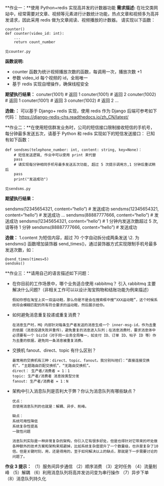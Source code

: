 **作业一：**使用 Python+redis 实现高并发的计数器功能
**需求描述:**
在社交类网站中，经常需要对文章、视频等元素进行计数统计功能，热点文章和视频多为高并发请求，因此采用 redis 做为文章阅读、视频播放的计数器。
请实现以下函数：

```
counter()
def counter(video_id: int):
    ...
    return count_number
    
见counter.py
```

**函数说明:**

- counter 函数为统计视频播放次数的函数，每调用一次，播放次数 +1
- 参数 video_id 每个视频的 id，全局唯一
- 基于 redis 实现自增操作，确保线程安全

**期望执行结果：**
conuter(1001) # 返回 1
conuter(1001) # 返回 2
conuter(1002) # 返回 1
conuter(1001) # 返回 3
conuter(1002) # 返回 2
…

**选做:：**
可以基于 Django+ redis 实现，使用 redis 作为 Django 后端可参考如下代码：
https://django-redis-chs.readthedocs.io/zh_CN/latest/

**作业二：**在使用短信群发业务时，公司的短信接口限制接收短信的手机号，每分钟最多发送五次，请基于 Python 和 redis 实现如下的短信发送接口：
已知有如下函数：

```
def sendsms(telephone_number: int, content: string, key=None)：
    # 短信发送逻辑, 作业中可以使用 print 来代替
    pass
    # 请实现每分钟相同手机号最多发送五次功能, 超过 5 次提示调用方,1 分钟后重试稍后
    pass
    print("发送成功")
    
见sendsms.py
```

**期望执行结果：**

sendsms(12345654321, content=“hello”) # 发送成功
sendsms(12345654321, content=“hello”) # 发送成功
…
sendsms(88887777666, content=“hello”) # 发送成功
sendsms(12345654321, content=“hello”) # 1 分钟内发送次数超过 5 次, 请等待 1 分钟
sendsms(88887777666, content=“hello”) # 发送成功

**选做：**
1.content 为短信内容，超过 70 个字自动拆分成两条发送
\2. 为 sendsms() 函数增加装饰器 send_times()，通过装饰器方式实现限制手机号最多发送次数，如：

```
@send_times(times=5)
sendsms()
```

**作业三：**请用自己的语言描述如下问题：

- 在你目前的工作场景中，哪个业务适合使用 rabbitmq？ 引入 rabbitmq 主要解决什么问题?（非相关工作可以以设计淘宝购物和结账功能为例来描述）

  ~~~
  假如你想在淘宝上买一双运动鞋，那么你是不是会在搜索框中搜“XXX运动鞋”，这个时候系统将会模糊匹配的所有符合要求的运动鞋，然后展示给你。
  ~~~

  

- 如何避免消息重复投递或重复消费？

  ```
  在消息生产时，MQ 内部针对每条生产者发送的消息生成一个 inner-msg-id，作为去重的依据（消息投递失败并重传），避免重复的消息进入队列；在消息消费时，要求消息体中必须要有一个 bizId（对于同一业务全局唯一，如支付 ID、订单 ID、帖子 ID 等）作为去重的依据，避免同一条消息被重复消费。
  ```

  

- 交换机 fanout、direct、topic 有什么区别？

  ~~~
  最常用的交换机有三种：direct、topic、fanout。我分别叫他们：“直接连接交换机”，“主题路由匹配交换机”，“无路由交换机”。
  direct： 生产者/消费者 = 1：1 
  topic: 生产者/消费者 消息按类型分发
  fanout: 生产者/消费者 = 1：N 
  ~~~

  

- 架构中引入消息队列是否利大于弊？你认为消息队列有哪些缺点？

  ~~~
  优点：
  目使用消息队列的也就是：解耦、异步、削峰。
  
  缺点：
  系统可用性降低
  系统复杂性提高
  一致性问题
  
  消息队列实际是一种非常复杂的架构，你引入它有很多好处，但是也得针对它带来的坏处做各种额外的技术方案和架构来规避掉，比如系统复杂度提升了一个数量级，也许是复杂了10倍。但是关键时刻，用，还是得用的，至于如何解决以上的缺点，那就是下一步需要讨论的问题了。
  ~~~

  

**作业 3 提示：**
（1）服务间异步通信
（2）顺序消费
（3）定时任务
（4）流量削峰
（5）解耦
（6）利用消息队列将高并发访问变为串行操作
（7）异步下单
（8）消息队列持久化